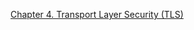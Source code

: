 
[Chapter 4. Transport Layer Security (TLS)](https://www.oreilly.com/library/view/high-performance-browser/9781449344757/ch04.html)

